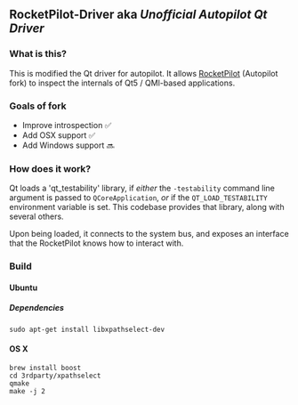 ## RocketPilot-Driver aka *Unofficial Autopilot Qt Driver*

### What is this?


This is modified the Qt driver for autopilot. It allows [RocketPilot](https://github.com/uglide/RocketPilot) (Autopilot fork) to inspect the
internals of Qt5 / QMl-based applications.

### Goals of fork
- Improve introspection :white_check_mark:
- Add OSX support :white_check_mark:
- Add Windows support :soon:


### How does it work?

Qt loads a 'qt_testability' library, if *either* the ``-testability`` command
line argument is passed to ``QCoreApplication``, *or* if the
``QT_LOAD_TESTABILITY`` environment variable is set. This codebase provides that
library, along with several others.

Upon being loaded, it connects to the system bus, and exposes an interface that
the RocketPilot knows how to interact with.


### Build

#### Ubuntu
##### Dependencies
```
sudo apt-get install libxpathselect-dev

```

#### OS X
```
brew install boost
cd 3rdparty/xpathselect
qmake
make -j 2
```

